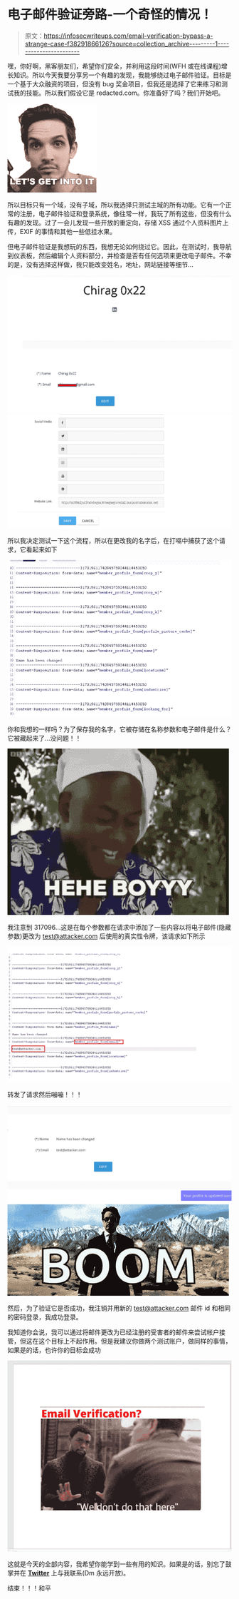 # 电子邮件验证旁路-一个奇怪的情况！

> 原文：<https://infosecwriteups.com/email-verification-bypass-a-strange-case-f38291866126?source=collection_archive---------1----------------------->

嘿，你好啊，黑客朋友们，希望你们安全，并利用这段时间(WFH 或在线课程)增长知识。所以今天我要分享另一个有趣的发现，我能够绕过电子邮件验证。目标是一个基于大众融资的项目，但没有 bug 奖金项目，但我还是选择了它来练习和测试我的技能。所以我们假设它是 redacted.com。你准备好了吗？我们开始吧。

![](img/1af7fd39c0f7117b7cdf8a5e90a908ee.png)

所以目标只有一个域，没有子域，所以我选择只测试主域的所有功能。它有一个正常的注册，电子邮件验证和登录系统，像往常一样，我玩了所有这些，但没有什么有趣的发现。过了一会儿发现一些开放的重定向，存储 XSS 通过个人资料图片上传，EXIF 的事情和其他一些低挂水果。

但电子邮件验证是我想玩的东西，我想无论如何绕过它。因此，在测试时，我导航到仪表板，然后编辑个人资料部分，并检查是否有任何选项来更改电子邮件。不幸的是，没有选择这样做，我只能改变姓名，地址，网站链接等细节...

![](img/38c5a2c8f6efbff0d1782a4c3d738f6f.png)![](img/91a9ad74b16d9bf7087ca4624269ad2d.png)

所以我决定测试一下这个流程，所以在更改我的名字后，在打嗝中捕获了这个请求，它看起来如下

![](img/e9ae39a51527a45fed8ab9b989c0a907.png)

你和我想的一样吗？为了保存我的名字，它被存储在名称参数和电子邮件是什么？它被藏起来了…没问题！！

![](img/ff0f839365937cc6f5214aaaabdb94cc.png)

我注意到 317096…这是在每个参数都在请求中添加了一些内容以将电子邮件(隐藏参数)更改为 test@attacker.com 后使用的真实性令牌，该请求如下所示

![](img/2c17883c3d1d0042ef3a71a8774a883f.png)

转发了请求然后嘣嘣！！！

![](img/d51a1f2bc3e07422b28e6cc9ca7783f9.png)![](img/615049567914a58a56628e2d494fba03.png)

然后，为了验证它是否成功，我注销并用新的 test@attacker.com 邮件 id 和相同的密码登录，我成功登录。

我知道你会说，我可以通过将邮件更改为已经注册的受害者的邮件来尝试帐户接管，但这在这个目标上不起作用。但是我建议你做两个测试账户，做同样的事情，如果是的话，也许你的目标会成功

![](img/4c83e76da3a3f32073a2db4c1dd570d3.png)

这就是今天的全部内容，我希望你能学到一些有用的知识。如果是的话，别忘了鼓掌并在 [**Twitter**](https://twitter.com/ChiragSoni404) 上与我联系(Dm 永远开放)。

结束！！！和平